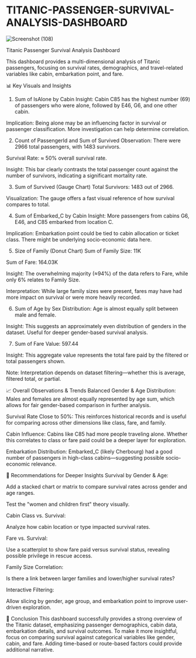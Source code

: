 # TITANIC-PASSENGER-SURVIVAL-ANALYSIS-DASHBOARD
![Screenshot (108)](https://github.com/user-attachments/assets/878b7d4e-971c-41cc-8bf9-6f94d8fbf3e5)

Titanic Passenger Survival Analysis Dashboard

This dashboard provides a multi-dimensional analysis of Titanic passengers, focusing on survival rates, demographics, and travel-related variables like cabin, embarkation point, and fare.

📊 Key Visuals and Insights
1. Sum of IsAlone by Cabin
Insight: Cabin C85 has the highest number (69) of passengers who were alone, followed by E46, G6, and one other cabin.

Implication: Being alone may be an influencing factor in survival or passenger classification. More investigation can help determine correlation.

2. Count of PassengerId and Sum of Survived
Observation: There were 2966 total passengers, with 1483 survivors.

Survival Rate: ≈ 50% overall survival rate.

Insight: This bar clearly contrasts the total passenger count against the number of survivors, indicating a significant mortality rate.

3. Sum of Survived (Gauge Chart)
Total Survivors: 1483 out of 2966.

Visualization: The gauge offers a fast visual reference of how survival compares to total.

4. Sum of Embarked_C by Cabin
Insight: More passengers from cabins G6, E46, and C85 embarked from location C.

Implication: Embarkation point could be tied to cabin allocation or ticket class. There might be underlying socio-economic data here.

5. Size of Family (Donut Chart)
Sum of Family Size: 11K

Sum of Fare: 164.03K

Insight: The overwhelming majority (≈94%) of the data refers to Fare, while only 6% relates to Family Size.

Interpretation: While large family sizes were present, fares may have had more impact on survival or were more heavily recorded.

6. Sum of Age by Sex
Distribution: Age is almost equally split between male and female.

Insight: This suggests an approximately even distribution of genders in the dataset. Useful for deeper gender-based survival analysis.

7. Sum of Fare
Value: 597.44

Insight: This aggregate value represents the total fare paid by the filtered or total passengers shown.

Note: Interpretation depends on dataset filtering—whether this is average, filtered total, or partial.

📈 Overall Observations & Trends
Balanced Gender & Age Distribution: Males and females are almost equally represented by age sum, which allows for fair gender-based comparison in further analysis.

Survival Rate Close to 50%: This reinforces historical records and is useful for comparing across other dimensions like class, fare, and family.

Cabin Influence: Cabins like C85 had more people traveling alone. Whether this correlates to class or fare paid could be a deeper layer for exploration.

Embarkation Distribution: Embarked_C (likely Cherbourg) had a good number of passengers in high-class cabins—suggesting possible socio-economic relevance.

📌 Recommendations for Deeper Insights
Survival by Gender & Age:

Add a stacked chart or matrix to compare survival rates across gender and age ranges.

Test the "women and children first" theory visually.

Cabin Class vs. Survival:

Analyze how cabin location or type impacted survival rates.

Fare vs. Survival:

Use a scatterplot to show fare paid versus survival status, revealing possible privilege in rescue access.

Family Size Correlation:

Is there a link between larger families and lower/higher survival rates?

Interactive Filtering:

Allow slicing by gender, age group, and embarkation point to improve user-driven exploration.

📘 Conclusion
This dashboard successfully provides a strong overview of the Titanic dataset, emphasizing passenger demographics, cabin data, embarkation details, and survival outcomes. To make it more insightful, focus on comparing survival against categorical variables like gender, cabin, and fare. Adding time-based or route-based factors could provide additional narrative.
